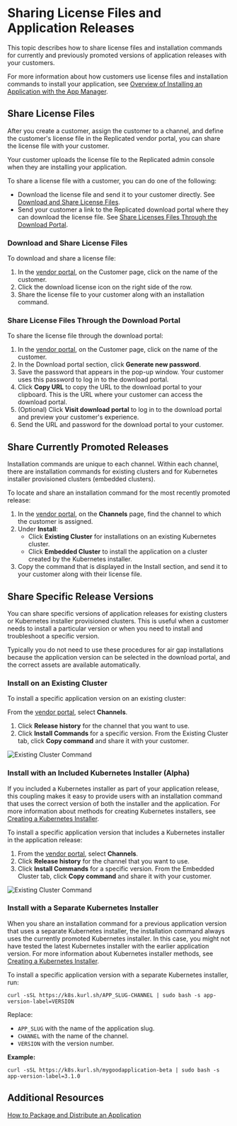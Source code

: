 # Sharing License Files and Application Releases

This topic describes how to share license files and installation commands for currently and previously promoted versions of application releases with
your customers.

For more information about how customers use license files and installation commands to install your application,
see [Overview of Installing an Application with the App Manager](../enterprise/installing-overview).

## Share License Files

After you create a customer, assign the customer to a channel, and define the customer's
license file in the Replicated vendor portal, you can share the license file with your customer.

Your customer uploads the license file to the Replicated admin console when they
are installing your application.

To share a license file with a customer, you can do one of the following:
* Download the license file and send it to your customer directly. See
[Download and Share License Files](#download-and-share-license-files).
* Send your customer a link to the Replicated download portal where they can download
the license file. See [Share Licenses Files Through the Download Portal](#share-license-files-through-the-download-portal).

### Download and Share License Files

To download and share a license file:

1. In the [vendor portal](https://vendor.replicated.com), on the Customer page, click on the name of the customer.
1. Click the download license icon on the right side of the row.
1. Share the license file to your customer along with an installation command.

### Share License Files Through the Download Portal

To share the license file through the download portal:

1. In the [vendor portal](https://vendor.replicated.com), on the Customer page, click on the name of the customer.
1. In the Download portal section, click **Generate new password**.
1. Save the password that appears in the pop-up window. Your customer uses
this password to log in to the download portal.
1. Click **Copy URL** to copy the URL to the download portal to your clipboard.
This is the URL where your customer can access the download portal.
1. (Optional) Click **Visit download portal** to log in to the download portal
and preview your customer's experience.
1. Send the URL and password for the download portal to your customer.


## Share Currently Promoted Releases

Installation commands are unique to each channel. Within each channel, there are installation commands for existing clusters and for Kubernetes installer provisioned clusters (embedded clusters).

To locate and share an installation command for the most recently promoted release:

1. In the [vendor portal](https://vendor.replicated.com), on the **Channels** page, find the channel to which the
customer is assigned.
1. Under **Install**:
   * Click **Existing Cluster** for installations on an existing Kubernetes cluster.
   * Click **Embedded Cluster** to install the application on a cluster created by the Kubernetes
   installer.
1. Copy the command that is displayed in the Install section, and send it to your customer along with their
license file.

## Share Specific Release Versions

You can share specific versions of application releases for existing clusters or Kubernetes installer provisioned clusters. This is useful when a customer needs to install a particular version or when you need to install and troubleshoot a specific version.

Typically you do not need to use these procedures for air gap installations because the application version can be selected in the download portal, and the correct assets are available automatically.

### Install on an Existing Cluster

To install a specific application version on an existing cluster:

From the [vendor portal](https://vendor.replicated.com), select **Channels**.
1. Click **Release history** for the channel that you want to use.
1. Click **Install Commands** for a specific version. From the Existing Cluster tab, click **Copy command** and share it with your customer.

  ![Existing Cluster Command](/images/existing-cluster-command.png)

### Install with an Included Kubernetes Installer (Alpha)

If you included a Kubernetes installer as part of your application release, this coupling makes it easy to provide users with an installation command that uses the correct version of both the installer and the application. For more information about methods for creating Kubernetes installers, see [Creating a Kubernetes Installer](packaging-embedded-kubernetes).

To install a specific application version that includes a Kubernetes installer in the application release:

1. From the [vendor portal](https://vendor.replicated.com), select **Channels**.
1. Click **Release history** for the channel that you want to use.
1. Click **Install Commands** for a specific version. From the Embedded Cluster tab, click **Copy command** and share it with your customer.

  ![Existing Cluster Command](/images/embedded-cluster-command.png)

### Install with a Separate Kubernetes Installer

When you share an installation command for a previous application version that uses a separate Kubernetes installer, the installation command always uses the currently promoted Kubernetes installer. In this case, you might not have tested the latest Kubernetes installer with the earlier application version. For more information about Kubernetes installer methods, see [Creating a Kubernetes Installer](packaging-embedded-kubernetes).

To install a specific application version with a separate Kubernetes installer, run:

```
curl -sSL https://k8s.kurl.sh/APP_SLUG-CHANNEL | sudo bash -s app-version-label=VERSION
```

Replace:

- `APP_SLUG` with the name of the application slug.
- `CHANNEL` with the name of the channel.
- `VERSION` with the version number.


**Example:**

```
curl -sSL https://k8s.kurl.sh/mygoodapplication-beta | sudo bash -s app-version-label=3.1.0
```

## Additional Resources

[How to Package and Distribute an Application](distributing-workflow)
